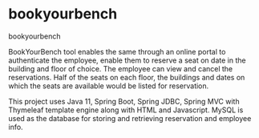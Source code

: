 # bookyourbench
bookyourbench

BookYourBench tool enables the same through an online portal to authenticate the employee, enable them to reserve a seat on date in the building and floor of choice. The employee can view and cancel the reservations. Half of the seats on each floor, the buildings and dates on which the seats are available would be listed for reservation.

This project uses Java 11, Spring Boot, Spring JDBC, Spring MVC with Thymeleaf template engine along with HTML and Javascript. MySQL is used as the database for storing and retrieving reservation and employee info.
